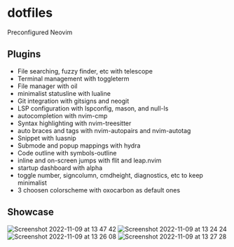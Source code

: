 # dotfiles

Preconfigured Neovim

## Plugins

- File searching, fuzzy finder, etc with telescope
- Terminal management with toggleterm
- File manager with oil
- minimalist statusline with lualine
- Git integration with gitsigns and neogit
- LSP configuration with lspconfig, mason, and null-ls
- autocompletion with nvim-cmp
- Syntax highlighting with nvim-treesitter
- auto braces and tags with nvim-autopairs and nvim-autotag
- Snippet with luasnip
- Submode and popup mappings with hydra
- Code outline with symbols-outline
- inline and on-screen jumps with flit and leap.nvim
- startup dashboard with alpha
- toggle number, signcolumn, cmdheight, diagnostics, etc to keep minimalist
- 3 choosen colorscheme with oxocarbon as default ones

## Showcase

<img alt="Screenshot 2022-11-09 at 13 47 42" src="https://user-images.githubusercontent.com/9782204/200758950-cceab879-1247-457c-bd31-68cb251da67d.png">
<img alt="Screenshot 2022-11-09 at 13 24 24" src="https://user-images.githubusercontent.com/9782204/200755893-9589353f-f521-4fb6-a047-d48725b3c8ee.png">
<img alt="Screenshot 2022-11-09 at 13 26 08" src="https://user-images.githubusercontent.com/9782204/200755903-8a30afb7-80a1-4511-821d-03734bca4122.png">
<img alt="Screenshot 2022-11-09 at 13 27 28" src="https://user-images.githubusercontent.com/9782204/200755909-0e9f0614-5e68-4355-86ff-f46d8ca6b383.png">
